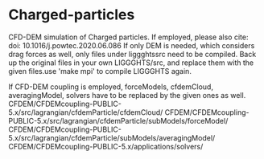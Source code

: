 # Charged-particles
CFD-DEM simulation of Charged particles. If employed, please also cite: doi: 10.1016/j.powtec.2020.06.086
If only DEM is needed, which considers drag forces as well, only files under liggghtssrc need to be compiled.
Back up the original files in your own LIGGGHTS/src, and replace them with the given files.use 'make mpi' to compile LIGGGHTS again.

If CFD-DEM coupling is employed, forceModels, cfdemCloud, averagingModel, solvers have to be replaced by the given ones as well.
CFDEM/CFDEMcoupling-PUBLIC-5.x/src/lagrangian/cfdemParticle/cfdemCloud/
CFDEM/CFDEMcoupling-PUBLIC-5.x/src/lagrangian/cfdemParticle/subModels/forceModel/
CFDEM/CFDEMcoupling-PUBLIC-5.x/src/lagrangian/cfdemParticle/subModels/averagingModel/
CFDEM/CFDEMcoupling-PUBLIC-5.x/applications/solvers/


